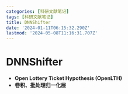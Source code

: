 ```yaml
---
categories: [科研文献笔记]
tags: [科研文献笔记]
title: DNNShifter
date: '2024-01-11T06:15:32.290Z'
lastmod: '2024-05-08T11:16:31.707Z'
---
```


# DNNShifter

- **Open Lottery Ticket Hypothesis (OpenLTH)**
- **卷积、批处理归一化层**
